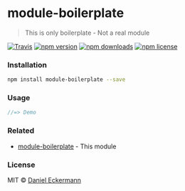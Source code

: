 # module-boilerplate
> This is only boilerplate - Not a real module

[![Travis](https://img.shields.io/travis/ecrmnn/module-boilerplate.svg?style=flat-square)](https://travis-ci.org/ecrmnn/module-boilerplate.svg?branch=master)
[![npm version](https://img.shields.io/npm/v/module-boilerplate.svg?style=flat-square)](http://badge.fury.io/js/module-boilerplate)
[![npm downloads](https://img.shields.io/npm/dm/module-boilerplate.svg?style=flat-square)](http://badge.fury.io/js/module-boilerplate)
[![npm license](https://img.shields.io/npm/l/module-boilerplate.svg?style=flat-square)](http://badge.fury.io/js/module-boilerplate)

### Installation
```bash
npm install module-boilerplate --save
```

### Usage
```javascript
//=> Demo
```

### Related
- [module-boilerplate](https://github.com/ecrmnn/module-boilerplate) - This module

### License
MIT © [Daniel Eckermann](http://danieleckermann.com)